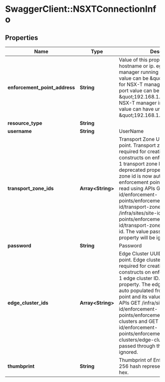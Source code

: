 # SwaggerClient::NSXTConnectionInfo

## Properties
Name | Type | Description | Notes
------------ | ------------- | ------------- | -------------
**enforcement_point_address** | **String** | Value of this property could be hostname or ip. eg. For NSX-T manager running on default port the value can be \&quot;10.192.1.1\&quot;, for NSX-T manager running on custom port value can be \&quot;192.168.1.1:32789\&quot;. For NSX-T manager in VMC deployments value  can have url prefix eg. \&quot;192.168.1.1:5480/nsxapi\&quot;  | 
**resource_type** | **String** |  | 
**username** | **String** | UserName | [optional] 
**transport_zone_ids** | **Array&lt;String&gt;** | Transport Zone UUIDs on enforcement point. Transport zone information is required for creating logical L2, L3 constructs on enforcement point. Max 1 transport zone ID. This is a deprecated property. The transport zone id is now auto populated from enforcement point and its value can be read using APIs GET /infra/sites/site-id/enforcement-points/enforcementpoint-id/transport-zones and GET /infra/sites/site-id/enforcement-points/enforcementpoint-id/transport-zones/transport-zone-id. The value passed through this property will be ignored.  | [optional] 
**password** | **String** | Password | [optional] 
**edge_cluster_ids** | **Array&lt;String&gt;** | Edge Cluster UUIDs on enforcement point. Edge cluster information is required for creating logical L2, L3 constructs on enforcement point. Max 1 edge cluster ID. This is a deprecated property. The edge cluster id is now auto populated from enforcement point and its value can be read using APIs GET /infra/sites/site-id/enforcement-points/enforcementpoint-id/edge-clusters and GET /infra/sites/site-id/enforcement-points/enforcementpoint-1/edge-clusters/edge-cluster-id. The value passed through this property will be ignored.  | [optional] 
**thumbprint** | **String** | Thumbprint of EnforcementPoint. sha-256 hash represented in lower case hex.  | [optional] 


